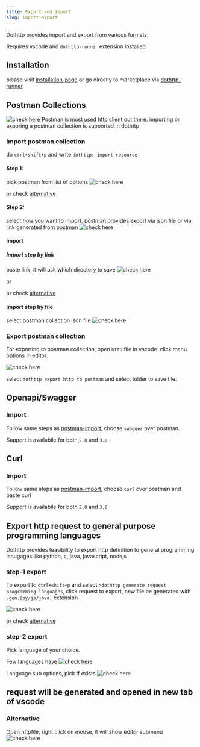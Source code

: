 ```yaml
---
title: Export and Import
slug: import-export
---
```


Dothttp provides import and export from various formats. 


Requires vscode and `dothttp-runner` extension installed

## Installation
please visit [installation-page](./getting-started.md) or go directly to marketplace via [dothttp-runner](https://marketplace.visualstudio.com/items?itemName=ShivaPrasanth.dothttp-code)



## Postman Collections
![check here](/img/OpenAsHttpBook.png)
Postman is most used http client out there. importing or exporing a postman collection is supported in dothttp

### Import postman collection

do `ctrl+shift+p` and write `dothttp: import resource`


#### Step 1: 
pick postman from list of options
![check here](/img/postmanimport.png)

or check [alternative](#alternative)

#### Step 2: 
select how you want to import. 
postman provides export via json file or via link generated from postman
![check here](/img//postman-pick-import-options.png)


#### Import 
##### Import step by link

paste link, it will ask which directory to save
![check here](/img/postman-import-by-link.png)

or

or check [alternative](#alternative)


#### Import step by file

select postman collection json file
![check here](/img/postman-import-by-file.png)



### Export postman collection

For exporting to postman collection, open `http` file in vscode. click menu options in editor.

![check here](/img/postman-export.png)

select `dothttp export http to postman`  and select folder to save file.



## Openapi/Swagger

### Import

Follow same steps as [postman-import](#step-1), choose `swagger` over postman.

Support is availabile for both `2.0` and `3.0`



## Curl

### Import

Follow same steps as [postman-import](#step-1), choose `curl` over postman and paste curl

Support is availabile for both `2.0` and `3.0`


## Export http request to general purpose programming languages

Dothttp provides feasibility to export http definition to general programming lanugages like python, c, java, javascript, nodejs


### step-1 export

To export to `ctrl+shift+p` and select `>dothttp generate request programming languages`, click request to export, new file be generated with `.gen.[py/js/java]` extension


![check here](/img/export-general-programming.png)

or check [alternative](#alternative)

### step-2 export

Pick language of your choice.

Few languages have
![check here](/img/export-pick-language.png)

Language sub options, pick if exists
![check here](/img/export-pick-sublanguage-if-exisits.png)

request will be generated and opened in new tab of vscode
----
### Alternative

Open httpfile, right click on mouse, it will show editor submenu
![check here](/img/OpenAsHttpBook.png)
